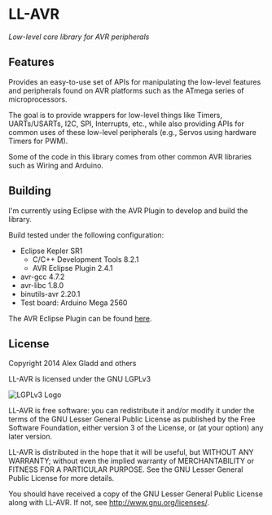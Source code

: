 # LL-AVR

_Low-level core library for AVR peripherals_

## Features

Provides an easy-to-use set of APIs for manipulating the low-level features and
peripherals found on AVR platforms such as the ATmega series of microprocessors.

The goal is to provide wrappers for low-level things like Timers, UARTs/USARTs,
I2C, SPI, Interrupts, etc., while also providing APIs for common uses of these
low-level peripherals (e.g., Servos using hardware Timers for PWM).

Some of the code in this library comes from other common AVR libraries such as
Wiring and Arduino.

## Building

I'm currently using Eclipse with the AVR Plugin to develop and build the library.

Build tested under the following configuration:
 - Eclipse Kepler SR1
   * C/C++ Development Tools 8.2.1
   * AVR Eclipse Plugin 2.4.1
 - avr-gcc 4.7.2
 - avr-libc 1.8.0
 - binutils-avr 2.20.1
 - Test board: Arduino Mega 2560

The AVR Eclipse Plugin can be found [here](http://avr-eclipse.sourceforge.net/wiki/index.php/The_AVR_Eclipse_Plugin).

## License

Copyright 2014 Alex Gladd and others

LL-AVR is licensed under the GNU LGPLv3

![LGPLv3 Logo](https://www.gnu.org/graphics/lgplv3-88x31.png)

LL-AVR is free software: you can redistribute it and/or modify
it under the terms of the GNU Lesser General Public License as published
by the Free Software Foundation, either version 3 of the License, or
(at your option) any later version.

LL-AVR is distributed in the hope that it will be useful,
but WITHOUT ANY WARRANTY; without even the implied warranty of
MERCHANTABILITY or FITNESS FOR A PARTICULAR PURPOSE.  See the
GNU Lesser General Public License for more details.

You should have received a copy of the GNU Lesser General Public License
along with LL-AVR.  If not, see <http://www.gnu.org/licenses/>.
